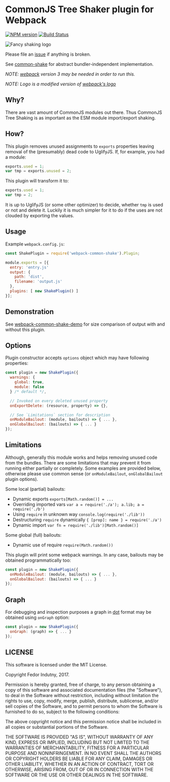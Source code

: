 # CommonJS Tree Shaker plugin for Webpack
[![NPM version](https://badge.fury.io/js/webpack-common-shake.svg)](http://badge.fury.io/js/webpack-common-shake)
[![Build Status](https://secure.travis-ci.org/indutny/webpack-common-shake.svg)](http://travis-ci.org/indutny/webpack-common-shake)

![Fancy shaking logo](https://github.com/indutny/webpack-common-shake/blob/master/logo/shake.gif)

Please file an [issue][0] if anything is broken.

See [common-shake][1] for abstract bundler-independent implementation.

_NOTE: [webpack][2] version 3 may be needed in order to run this._

_NOTE: Logo is a modified version of [webpack's logo][5]_

## Why?

There are vast amount of CommonJS modules out there. Thus CommonJS Tree Shaking
is as important as the ESM module import/export shaking.

## How?

This plugin removes unused assignments to `exports` properties leaving removal
of the (presumably) dead code to UglifyJS. If, for example, you had a module:

```js
exports.used = 1;
var tmp = exports.unused = 2;
```

This plugin will transform it to:

```js
exports.used = 1;
var tmp = 2;
```

It is up to UglifyJS (or some other optimizer) to decide, whether `tmp` is used
or not and delete it. Luckily it is much simpler for it to do if the uses are
not clouded by exporting the values.

## Usage

Example `webpack.config.js`:
```js
const ShakePlugin = require('webpack-common-shake').Plugin;

module.exports = [{
  entry: 'entry.js'
  output: {
    path: 'dist',
    filename: 'output.js'
  },
  plugins: [ new ShakePlugin() ]
}];
```

## Demonstration

See [webpack-common-shake-demo][4] for size comparison of output with and
without this plugin.

## Options

Plugin constructor accepts `options` object which may have following properties:

```js
const plugin = new ShakePlugin({
  warnings: {
    global: true,
    module: false
  } /* default */,

  // Invoked on every deleted unused property
  onExportDelete: (resource, property) => {},

  // See `Limitations` section for description
  onModuleBailout: (module, bailouts) => { ... },
  onGlobalBailout: (bailouts) => { ... }
});
```

## Limitations

Although, generally this module works and helps removing unused code from the
bundles. There are some limitations that may prevent it from running either
partially or completely. Some examples are provided below, otherwise please use
common sense (or `onModuleBailout`, `onGlobalBailout` plugin options).

Some local (partial) bailouts:

* Dynamic exports `exports[Math.random()] = ...`
* Overriding imported vars `var a = require('./a'); a.lib; a = require('./b')`
* Using `require` in unknown way `console.log(require('./lib'))`
* Destructuring `require` dynamically `{ [prop]: name } = require('./a')`
* Dynamic import `var fn = require('./lib')[Math.random()]`

Some global (full) bailouts:

* Dynamic use of require `require(Math.random())`

This plugin will print some webpack warnings. In any case, bailouts may be
obtained programmatically too:

```js
const plugin = new ShakePlugin({
  onModuleBailout: (module, bailouts) => { ... },
  onGlobalBailout: (bailouts) => { ... }
});
```

## Graph

For debugging and inspection purposes a graph in [dot][3] format may be
obtained using `onGraph` option:

```js
const plugin = new ShakePlugin({
  onGraph: (graph) => { ... }
});
```

## LICENSE

This software is licensed under the MIT License.

Copyright Fedor Indutny, 2017.

Permission is hereby granted, free of charge, to any person obtaining a
copy of this software and associated documentation files (the
"Software"), to deal in the Software without restriction, including
without limitation the rights to use, copy, modify, merge, publish,
distribute, sublicense, and/or sell copies of the Software, and to permit
persons to whom the Software is furnished to do so, subject to the
following conditions:

The above copyright notice and this permission notice shall be included
in all copies or substantial portions of the Software.

THE SOFTWARE IS PROVIDED "AS IS", WITHOUT WARRANTY OF ANY KIND, EXPRESS
OR IMPLIED, INCLUDING BUT NOT LIMITED TO THE WARRANTIES OF
MERCHANTABILITY, FITNESS FOR A PARTICULAR PURPOSE AND NONINFRINGEMENT. IN
NO EVENT SHALL THE AUTHORS OR COPYRIGHT HOLDERS BE LIABLE FOR ANY CLAIM,
DAMAGES OR OTHER LIABILITY, WHETHER IN AN ACTION OF CONTRACT, TORT OR
OTHERWISE, ARISING FROM, OUT OF OR IN CONNECTION WITH THE SOFTWARE OR THE
USE OR OTHER DEALINGS IN THE SOFTWARE.

[0]: https://github.com/indutny/webpack-common-shake/issues
[1]: https://github.com/indutny/common-shake
[2]: https://webpack.github.io/
[3]: http://www.graphviz.org/content/dot-language
[4]: https://github.com/indutny/webpack-common-shake-demo
[5]: https://github.com/webpack/media/issues/12
